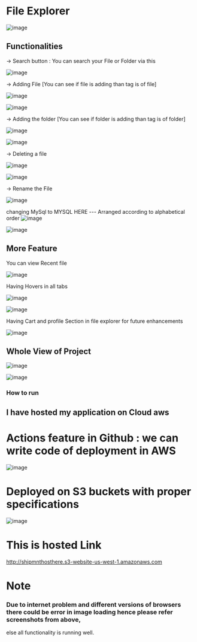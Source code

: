 # File Explorer
![image](https://github.com/user-attachments/assets/d1325031-2a18-495c-8e8c-74aeaa4c2b4b)

## Functionalities

-> Search button : You can search your File or Folder via this 

![image](https://github.com/user-attachments/assets/4a5df0b5-db34-49f4-8155-820794a1a295)

-> Adding File [You can see if file is adding than tag is of file]

![image](https://github.com/user-attachments/assets/1846b686-db83-4e55-ba7e-179a4478a618)

![image](https://github.com/user-attachments/assets/e02b93af-73b7-45aa-a2fb-89953c20832e)  


-> Adding the folder [You can see if folder is adding than tag is of folder]

![image](https://github.com/user-attachments/assets/bd1edbd8-0bd3-4c3b-b8ac-2911bfc1d695)

![image](https://github.com/user-attachments/assets/f1661062-899f-439a-b2ba-2a292a2ca8e0)

-> Deleting a file

![image](https://github.com/user-attachments/assets/7d2286f1-6b03-4e5a-bbb9-62f9c091eaeb)

![image](https://github.com/user-attachments/assets/3b824110-ad81-47d7-81a6-e369a4732e9e)

-> Rename the File 

![image](https://github.com/user-attachments/assets/8ca0cc88-fbd9-4ee1-8a97-553d667c1f07)

changing MySql to MYSQL HERE --- Arranged according to alphabetical order
![image](https://github.com/user-attachments/assets/4e303783-19e1-4d7c-9273-87e1c480e0f2)

![image](https://github.com/user-attachments/assets/0023a838-9a31-42c9-92be-87dc8fe6762e)

## More Feature 

You can view Recent file 

![image](https://github.com/user-attachments/assets/8ce01467-7098-4b28-8f01-506ad826ff62)

Having Hovers in all tabs

![image](https://github.com/user-attachments/assets/f8a479b7-30de-48e4-8834-71a11468ecbf)

![image](https://github.com/user-attachments/assets/e491015e-d8a5-4f71-97ac-22f51d3daee3)

Having Cart and profile Section in file explorer for future enhancements

![image](https://github.com/user-attachments/assets/e0777232-6012-4dba-aea9-f93455eaf122)

## Whole View of Project 

![image](https://github.com/user-attachments/assets/a2669d86-4ab8-4061-a987-53c7a6c25794)

![image](https://github.com/user-attachments/assets/1e7b974a-3f1b-4ee0-be42-fc2bdb870623)

### How to run 
## I have hosted my application on Cloud aws 
# Actions feature in Github : we can write code of deployment in AWS

![image](https://github.com/user-attachments/assets/7161c948-32bd-432c-967e-28be5e1eb57c)

# Deployed on S3 buckets with proper specifications

![image](https://github.com/user-attachments/assets/1b0a8540-2bf2-49f3-bd46-0d535fbccec6)

# This is hosted Link

http://shipmnthosthere.s3-website-us-west-1.amazonaws.com

# Note
### Due to internet problem and different versions of browsers there could be error in image loading hence please refer screenshots from above, 
else all functionality is running well.
















